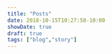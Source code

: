 ```yaml
---
title: "Posts"
date: 2018-10-15T10:27:58-10:00
showDate: true
draft: true
tags: ["blog","story"]
---
```


